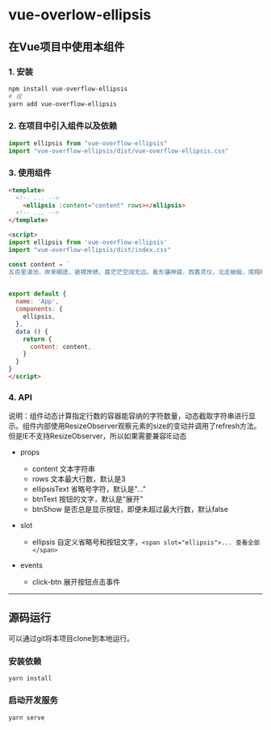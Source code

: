 # vue-overlow-ellipsis

## 在Vue项目中使用本组件

### 1. 安装
```bash
npm install vue-overflow-ellipsis
# 或
yarn add vue-overflow-ellipsis
```

### 2. 在项目中引入组件以及依赖

```js
import ellipsis from "vue-overflow-ellipsis"
import "vue-overflow-ellipsis/dist/vue-overflow-ellipsis.css"
```

### 3. 使用组件
```html
<template>
  <!-- ... -->
    <ellipsis :content="content" rows></ellipsis>
  <!-- ... -->
</template>

<script>
import ellipsis from 'vue-overflow-ellipsis'
import "vue-overflow-ellipsis/dist/index.css"

const content = `
五百里滇池，奔来眼底，披襟岸帻，喜茫茫空阔无边。看东骧神骏，西翥灵仪，北走蜿蜒，南翔缟素。高人韵士，何妨选胜登临。趁蟹屿螺洲，梳裹就风鬟雾鬓；更苹天苇地，点缀些翠羽丹霞，莫辜负四围香稻，万顷晴沙，九夏芙蓉，三春杨柳。数千年往事，注到心头，把酒凌虚，叹滚滚英雄谁在。想汉习楼船，唐标铁柱，宋挥玉斧，元跨革囊。伟烈丰功，费尽移山心力。尽珠帘画栋，卷不及暮雨朝云；便断碣残碑，都付与苍烟落照。只赢得几杵疏钟，半江渔火，两行秋雁，一枕清霜。
`

export default {
  name: 'App',
  components: {
    ellipsis,
  },
  data () {
    return {
      content: content,
    }
  }
}
</script>
```

### 4. API
说明：组件动态计算指定行数的容器能容纳的字符数量，动态截取字符串进行显示。组件内部使用ResizeObserver观察元素的size的变动并调用了refresh方法。但是IE不支持ResizeObserver，所以如果需要兼容IE动态

- props
  - content 文本字符串
  - rows 文本最大行数，默认是3
  - ellipsisText 省略号字符，默认是"..."
  - btnText 按钮的文字，默认是“展开”
  - btnShow 是否总是显示按钮，即便未超过最大行数，默认false

- slot
  - ellipsis 自定义省略号和按钮文字，`<span slot="ellipsis">... 查看全部</span>`
- events
  - click-btn 展开按钮点击事件


---

## 源码运行
可以通过git将本项目clone到本地运行。

### 安装依赖
```
yarn install
```

### 启动开发服务
```
yarn serve
```

